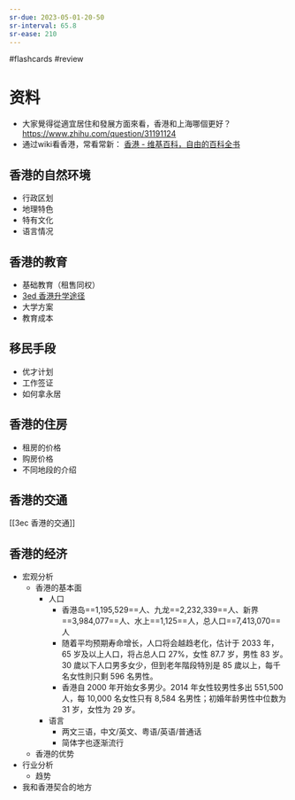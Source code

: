 ```yaml
---
sr-due: 2023-05-01-20-50
sr-interval: 65.8
sr-ease: 210
---
```


#flashcards 
#review 
# 资料
- 大家覺得從適宜居住和發展方面來看，香港和上海哪個更好？ https://www.zhihu.com/question/31191124 
- 通过wiki看香港，常看常新： [香港 - 维基百科，自由的百科全书](https://zh.wikipedia.org/wiki/%E9%A6%99%E6%B8%AF)

## 香港的自然环境
- 行政区划
- 地理特色
- 特有文化
- 语言情况
## 香港的教育
- 基础教育（租售同权）
- [3ed 香港升学途径](3ed%20香港升学途径.md)
- 大学方案
- 教育成本
## 移民手段
- 优才计划
- 工作签证
- 如何拿永居
## 香港的住房
- 租房的价格
- 购房价格
- 不同地段的介绍
## 香港的交通
[[3ec 香港的交通]]

## 香港的经济
- 宏观分析 
	- 香港的基本面
		- 人口
			- 香港岛==1,195,529==人、九龙==2,232,339==人、新界==3,984,077==人、水上==1,125==人，总人口==7,413,070==人
			- 随着平均预期寿命增长，人口将会越趋老化，估计于 2033 年，65 岁及以上人口，将占总人口 27%，女性 87.7 岁，男性 83 岁。30 歲以下人口男多女少，但到老年階段特別是 85 歲以上，每千名女性則只剩 596 名男性。
			- 香港自 2000 年开始女多男少。2014 年女性较男性多出 551,500 人，每 10,000 名女性只有 8,584 名男性；初婚年龄男性中位数为 31 岁，女性为 29 岁。
		- 语言
			- 两文三语，中文/英文、粤语/英语/普通话
			- 简体字也逐渐流行
	- 香港的优势
- 行业分析
	- 趋势
- 我和香港契合的地方 <!--SR:!2023-05-17-23-23,87,250!2023-08-25-05-41,143.8,250!2023-05-12-10-02,81.5,250!2023-04-11-10-35,63,250!2023-09-02-10-04,148.8,250-->